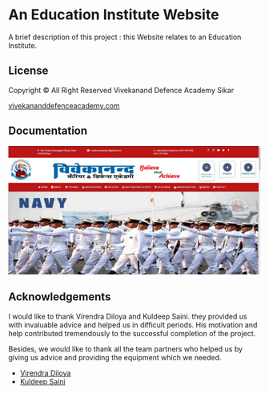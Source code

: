 
# An Education Institute Website

A brief description of this project : 
this Website relates to an Education Institute.


## License
Copyright © All Right Reserved Vivekanand Defence Academy Sikar

[vivekananddefenceacademy.com](http://www.vivekananddefenceacademy.com/)
  
  
  
## Documentation
![INDEX](https://github.com/sandeepsamota045/AN-Education-Institute-Portfolio-Website/blob/main/art/Index.jpg)

  
  
## Acknowledgements
I would like to thank Virendra Diloya and Kuldeep Saini. they provided us with invaluable advice and helped us in difficult periods. His motivation and help contributed tremendously to the successful completion of the project.

Besides, we would like to thank all the team partners who helped us by giving us advice and providing the equipment which we needed.
 - [Virendra Diloya](https://www.linkedin.com/in/virendradiloya1399)
 - [Kuldeep Saini](https://www.linkedin.com/in/kuldeep-saini-149690202)

  
